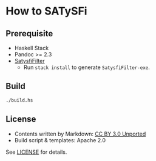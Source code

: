 # How to SATySFi

## Prerequisite

* Haskell Stack
* Pandoc >= 2.3
* [SatysfiFilter](https://github.com/nekketsuuu/SatysfiFilter)
  * Run `stack install` to generate `SatysfiFilter-exe`.

## Build

```sh
./build.hs
```

## License

* Contents written by Markdown: [CC BY 3.0 Unported](https://creativecommons.org/licenses/by/3.0/)
* Build script & templates: Apache 2.0

See [LICENSE](https://github.com/nekketsuuu/how-to-satysfi/blob/master/LICENSE) for details.
